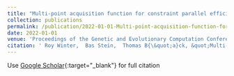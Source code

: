 ```yaml
---
title: "Multi-point acquisition function for constraint parallel efficient multi-objective optimization"
collection: publications
permalink: /publication/2022-01-01-Multi-point-acquisition-function-for-constraint-parallel-efficient-multi-objective-optimization
date: 2022-01-01
venue: 'Proceedings of the Genetic and Evolutionary Computation Conference'
citation: ' Roy Winter,  Bas Stein,  Thomas B{\&quot;a}ck, &quot;Multi-point acquisition function for constraint parallel efficient multi-objective optimization.&quot; Proceedings of the Genetic and Evolutionary Computation Conference, 2022.'
---
```

Use [Google Scholar](https://scholar.google.com/scholar?q=Multi+point+acquisition+function+for+constraint+parallel+efficient+multi+objective+optimization){:target="_blank"} for full citation
